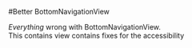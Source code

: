 #Better BottomNavigationView

_Everything_ wrong with BottomNavigationView.  
This contains view contains fixes for the accessibility 
